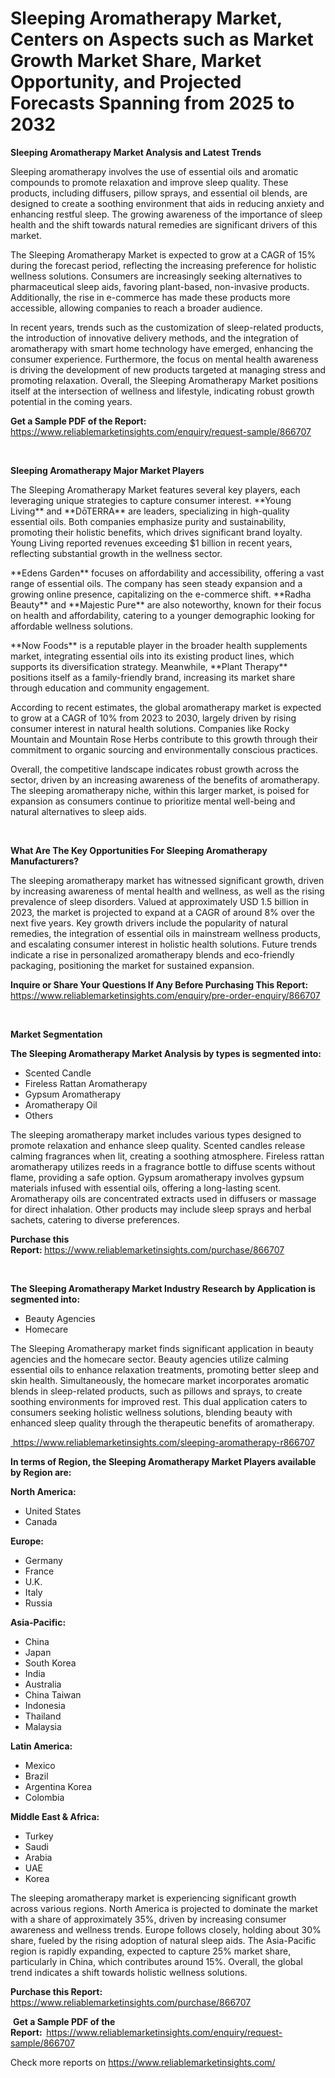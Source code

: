 <p><h1>Sleeping Aromatherapy Market, Centers on Aspects such as Market Growth Market Share, Market Opportunity, and Projected Forecasts Spanning from 2025 to 2032</h1></p><p><strong>Sleeping Aromatherapy Market Analysis and Latest Trends</strong></p>
<p><p>Sleeping aromatherapy involves the use of essential oils and aromatic compounds to promote relaxation and improve sleep quality. These products, including diffusers, pillow sprays, and essential oil blends, are designed to create a soothing environment that aids in reducing anxiety and enhancing restful sleep. The growing awareness of the importance of sleep health and the shift towards natural remedies are significant drivers of this market.</p><p>The Sleeping Aromatherapy Market is expected to grow at a CAGR of 15% during the forecast period, reflecting the increasing preference for holistic wellness solutions. Consumers are increasingly seeking alternatives to pharmaceutical sleep aids, favoring plant-based, non-invasive products. Additionally, the rise in e-commerce has made these products more accessible, allowing companies to reach a broader audience. </p><p>In recent years, trends such as the customization of sleep-related products, the introduction of innovative delivery methods, and the integration of aromatherapy with smart home technology have emerged, enhancing the consumer experience. Furthermore, the focus on mental health awareness is driving the development of new products targeted at managing stress and promoting relaxation. Overall, the Sleeping Aromatherapy Market positions itself at the intersection of wellness and lifestyle, indicating robust growth potential in the coming years.</p></p>
<p><strong>Get a Sample PDF of the Report:&nbsp;</strong> <a href="https://www.reliablemarketinsights.com/enquiry/request-sample/866707?utm_campaign=2287&utm_medium=2&utm_source=Github&utm_content=ia&utm_term=07022025&utm_id=sleeping-aromatherapy">https://www.reliablemarketinsights.com/enquiry/request-sample/866707</a></p>
<p>&nbsp;</p>
<p><strong>Sleeping Aromatherapy Major Market Players</strong></p>
<p><p>The Sleeping Aromatherapy Market features several key players, each leveraging unique strategies to capture consumer interest. **Young Living** and **DōTERRA** are leaders, specializing in high-quality essential oils. Both companies emphasize purity and sustainability, promoting their holistic benefits, which drives significant brand loyalty. Young Living reported revenues exceeding $1 billion in recent years, reflecting substantial growth in the wellness sector.</p><p>**Edens Garden** focuses on affordability and accessibility, offering a vast range of essential oils. The company has seen steady expansion and a growing online presence, capitalizing on the e-commerce shift. **Radha Beauty** and **Majestic Pure** are also noteworthy, known for their focus on health and affordability, catering to a younger demographic looking for affordable wellness solutions.</p><p>**Now Foods** is a reputable player in the broader health supplements market, integrating essential oils into its existing product lines, which supports its diversification strategy. Meanwhile, **Plant Therapy** positions itself as a family-friendly brand, increasing its market share through education and community engagement.</p><p>According to recent estimates, the global aromatherapy market is expected to grow at a CAGR of 10% from 2023 to 2030, largely driven by rising consumer interest in natural health solutions. Companies like Rocky Mountain and Mountain Rose Herbs contribute to this growth through their commitment to organic sourcing and environmentally conscious practices.</p><p>Overall, the competitive landscape indicates robust growth across the sector, driven by an increasing awareness of the benefits of aromatherapy. The sleeping aromatherapy niche, within this larger market, is poised for expansion as consumers continue to prioritize mental well-being and natural alternatives to sleep aids.</p></p>
<p>&nbsp;</p>
<p><strong>What Are The Key Opportunities For Sleeping Aromatherapy Manufacturers?</strong></p>
<p><p>The sleeping aromatherapy market has witnessed significant growth, driven by increasing awareness of mental health and wellness, as well as the rising prevalence of sleep disorders. Valued at approximately USD 1.5 billion in 2023, the market is projected to expand at a CAGR of around 8% over the next five years. Key growth drivers include the popularity of natural remedies, the integration of essential oils in mainstream wellness products, and escalating consumer interest in holistic health solutions. Future trends indicate a rise in personalized aromatherapy blends and eco-friendly packaging, positioning the market for sustained expansion.</p></p>
<p><strong>Inquire or Share Your Questions If Any Before Purchasing This Report:</strong> <a href="https://www.reliablemarketinsights.com/enquiry/pre-order-enquiry/866707?utm_campaign=2287&utm_medium=2&utm_source=Github&utm_content=ia&utm_term=07022025&utm_id=sleeping-aromatherapy">https://www.reliablemarketinsights.com/enquiry/pre-order-enquiry/866707</a></p>
<p>&nbsp;</p>
<p><strong>Market Segmentation</strong></p>
<p><strong>The Sleeping Aromatherapy Market Analysis by types is segmented into:</strong></p>
<p><ul><li>Scented Candle</li><li>Fireless Rattan Aromatherapy</li><li>Gypsum Aromatherapy</li><li>Aromatherapy Oil</li><li>Others</li></ul></p>
<p><p>The sleeping aromatherapy market includes various types designed to promote relaxation and enhance sleep quality. Scented candles release calming fragrances when lit, creating a soothing atmosphere. Fireless rattan aromatherapy utilizes reeds in a fragrance bottle to diffuse scents without flame, providing a safe option. Gypsum aromatherapy involves gypsum materials infused with essential oils, offering a long-lasting scent. Aromatherapy oils are concentrated extracts used in diffusers or massage for direct inhalation. Other products may include sleep sprays and herbal sachets, catering to diverse preferences.</p></p>
<p><strong>Purchase this Report:&nbsp;</strong><a href="https://www.reliablemarketinsights.com/purchase/866707?utm_campaign=2287&utm_medium=2&utm_source=Github&utm_content=ia&utm_term=07022025&utm_id=sleeping-aromatherapy">https://www.reliablemarketinsights.com/purchase/866707</a></p>
<p>&nbsp;</p>
<p><strong>The Sleeping Aromatherapy Market Industry Research by Application is segmented into:</strong></p>
<p><ul><li>Beauty Agencies</li><li>Homecare</li></ul></p>
<p><p>The Sleeping Aromatherapy market finds significant application in beauty agencies and the homecare sector. Beauty agencies utilize calming essential oils to enhance relaxation treatments, promoting better sleep and skin health. Simultaneously, the homecare market incorporates aromatic blends in sleep-related products, such as pillows and sprays, to create soothing environments for improved rest. This dual application caters to consumers seeking holistic wellness solutions, blending beauty with enhanced sleep quality through the therapeutic benefits of aromatherapy.</p></p>
<p><a href="https://www.reliablemarketinsights.com/sleeping-aromatherapy-r866707?utm_campaign=2287&utm_medium=2&utm_source=Github&utm_content=ia&utm_term=07022025&utm_id=sleeping-aromatherapy">&nbsp;https://www.reliablemarketinsights.com/sleeping-aromatherapy-r866707</a></p>
<p><strong>In terms of Region, the Sleeping Aromatherapy Market Players available by Region are:</strong></p>
<p>
    <p> <strong> North America: </strong>
        <ul>
            <li>United States</li>
            <li>Canada</li>
        </ul>
        </p> 
    <p> <strong> Europe: </strong>
        <ul>
            <li>Germany</li>
            <li>France</li>
            <li>U.K.</li>
            <li>Italy</li>
            <li>Russia</li>
        </ul>
        </p> 
    <p> <strong> Asia-Pacific: </strong>
        <ul>
            <li>China</li>
            <li>Japan</li>
            <li>South Korea</li>
            <li>India</li>
            <li>Australia</li>
            <li>China Taiwan</li>
            <li>Indonesia</li>
            <li>Thailand</li>
            <li>Malaysia</li>
        </ul>
        </p> 
    <p> <strong> Latin America: </strong>
        <ul>
            <li>Mexico</li>
            <li>Brazil</li>
            <li>Argentina Korea</li>
            <li>Colombia</li>
        </ul>
        </p> 
    <p> <strong> Middle East & Africa: </strong>
        <ul>
            <li>Turkey</li>
            <li>Saudi</li>
            <li>Arabia</li>
            <li>UAE</li>
            <li>Korea</li>
        </ul>
    </p>
    </p>
<p><p>The sleeping aromatherapy market is experiencing significant growth across various regions. North America is projected to dominate the market with a share of approximately 35%, driven by increasing consumer awareness and wellness trends. Europe follows closely, holding about 30% share, fueled by the rising adoption of natural sleep aids. The Asia-Pacific region is rapidly expanding, expected to capture 25% market share, particularly in China, which contributes around 15%. Overall, the global trend indicates a shift towards holistic wellness solutions.</p></p>
<p><strong>Purchase this Report: </strong><a href="https://www.reliablemarketinsights.com/purchase/866707?utm_campaign=2287&utm_medium=2&utm_source=Github&utm_content=ia&utm_term=07022025&utm_id=sleeping-aromatherapy">https://www.reliablemarketinsights.com/purchase/866707</a></p>
<p>&nbsp;<strong>Get a Sample PDF of the Report:&nbsp;&nbsp;</strong><a href="https://www.reliablemarketinsights.com/enquiry/request-sample/866707?utm_campaign=2287&utm_medium=2&utm_source=Github&utm_content=ia&utm_term=07022025&utm_id=sleeping-aromatherapy">https://www.reliablemarketinsights.com/enquiry/request-sample/866707</a></p>
<p><strong></strong></p>
<p>Check more reports on <a href="https://www.reliablemarketinsights.com/?utm_campaign=2287&utm_medium=2&utm_source=Github&utm_content=ia&utm_term=07022025&utm_id=sleeping-aromatherapy">https://www.reliablemarketinsights.com/</a></p>